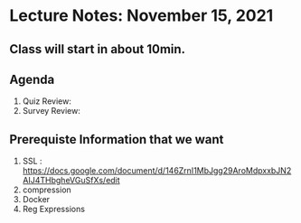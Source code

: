 # Lecture Notes: November 15, 2021


## Class will start in about 10min.

## Agenda
  1. Quiz Review:
  1. Survey Review:



## Prerequiste Information that we want 
  1. SSL : https://docs.google.com/document/d/146ZrnI1MbJgg29AroMdpxxbJN2AIJ4THbgheVGuSfXs/edit
  1. compression
  1. Docker
  1. Reg Expressions







